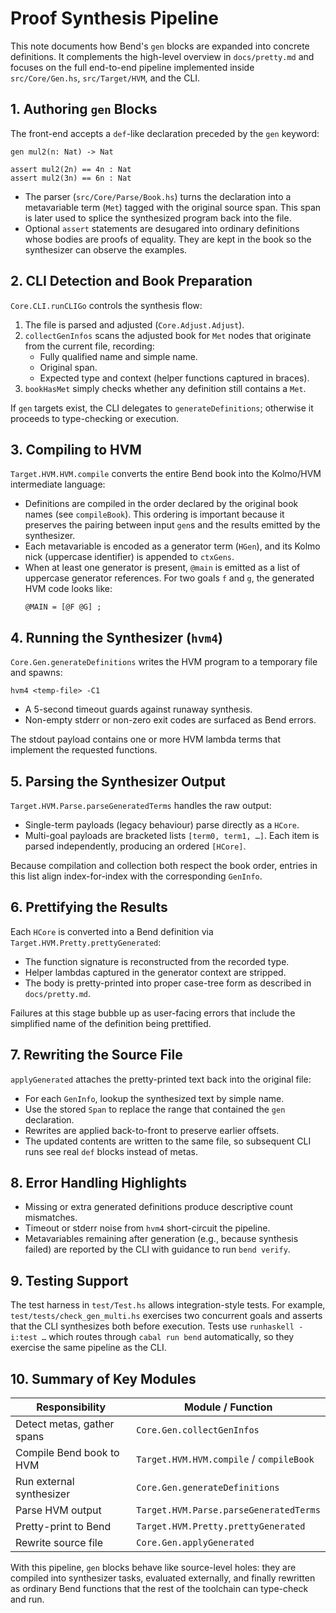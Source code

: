 # Proof Synthesis Pipeline

This note documents how Bend's `gen` blocks are expanded into concrete
definitions.  It complements the high-level overview in `docs/pretty.md` and
focuses on the full end-to-end pipeline implemented inside `src/Core/Gen.hs`,
`src/Target/HVM`, and the CLI.

## 1. Authoring `gen` Blocks

The front-end accepts a `def`-like declaration preceded by the `gen` keyword:

```bend
gen mul2(n: Nat) -> Nat

assert mul2(2n) == 4n : Nat
assert mul2(3n) == 6n : Nat
```

- The parser (`src/Core/Parse/Book.hs`) turns the declaration into a metavariable
  term (`Met`) tagged with the original source span.  This span is later used to
  splice the synthesized program back into the file.
- Optional `assert` statements are desugared into ordinary definitions whose
  bodies are proofs of equality.  They are kept in the book so the synthesizer
  can observe the examples.

## 2. CLI Detection and Book Preparation

`Core.CLI.runCLIGo` controls the synthesis flow:

1. The file is parsed and adjusted (`Core.Adjust.Adjust`).
2. `collectGenInfos` scans the adjusted book for `Met` nodes that originate from
   the current file, recording:
   - Fully qualified name and simple name.
   - Original span.
   - Expected type and context (helper functions captured in braces).
3. `bookHasMet` simply checks whether any definition still contains a `Met`.

If `gen` targets exist, the CLI delegates to `generateDefinitions`; otherwise it
proceeds to type-checking or execution.

## 3. Compiling to HVM

`Target.HVM.HVM.compile` converts the entire Bend book into the Kolmo/HVM
intermediate language:

- Definitions are compiled in the order declared by the original book names
  (see `compileBook`).  This ordering is important because it preserves the
  pairing between input `gen`s and the results emitted by the synthesizer.
- Each metavariable is encoded as a generator term (`HGen`), and its Kolmo nick
  (uppercase identifier) is appended to `ctxGens`.
- When at least one generator is present, `@main` is emitted as a list of
  uppercase generator references.  For two goals `f` and `g`, the generated HVM
  code looks like:
  ```
  @MAIN = [@F @G] ;
  ```

## 4. Running the Synthesizer (`hvm4`)

`Core.Gen.generateDefinitions` writes the HVM program to a temporary file and
spawns:

```
hvm4 <temp-file> -C1
```

- A 5-second timeout guards against runaway synthesis.
- Non-empty stderr or non-zero exit codes are surfaced as Bend errors.

The stdout payload contains one or more HVM lambda terms that implement the
requested functions.

## 5. Parsing the Synthesizer Output

`Target.HVM.Parse.parseGeneratedTerms` handles the raw output:

- Single-term payloads (legacy behaviour) parse directly as a `HCore`.
- Multi-goal payloads are bracketed lists `[term0, term1, …]`. Each item is
  parsed independently, producing an ordered `[HCore]`.

Because compilation and collection both respect the book order, entries in this
list align index-for-index with the corresponding `GenInfo`.

## 6. Prettifying the Results

Each `HCore` is converted into a Bend definition via
`Target.HVM.Pretty.prettyGenerated`:

- The function signature is reconstructed from the recorded type.
- Helper lambdas captured in the generator context are stripped.
- The body is pretty-printed into proper case-tree form as described in
  `docs/pretty.md`.

Failures at this stage bubble up as user-facing errors that include the
simplified name of the definition being prettified.

## 7. Rewriting the Source File

`applyGenerated` attaches the pretty-printed text back into the original file:

- For each `GenInfo`, lookup the synthesized text by simple name.
- Use the stored `Span` to replace the range that contained the `gen`
  declaration.
- Rewrites are applied back-to-front to preserve earlier offsets.
- The updated contents are written to the same file, so subsequent CLI runs see
  real `def` blocks instead of metas.

## 8. Error Handling Highlights

- Missing or extra generated definitions produce descriptive count mismatches.
- Timeout or stderr noise from `hvm4` short-circuit the pipeline.
- Metavariables remaining after generation (e.g., because synthesis failed) are
  reported by the CLI with guidance to run `bend verify`.

## 9. Testing Support

The test harness in `test/Test.hs` allows integration-style tests.  For example,
`test/tests/check_gen_multi.hs` exercises two concurrent goals and asserts that
the CLI synthesizes both before execution.  Tests use `runhaskell -i:test …`
which routes through `cabal run bend` automatically, so they exercise the same
pipeline as the CLI.

## 10. Summary of Key Modules

| Responsibility           | Module / Function                                    |
| ------------------------ | ---------------------------------------------------- |
| Detect metas, gather spans | `Core.Gen.collectGenInfos`                         |
| Compile Bend book to HVM | `Target.HVM.HVM.compile` / `compileBook`             |
| Run external synthesizer | `Core.Gen.generateDefinitions`                       |
| Parse HVM output         | `Target.HVM.Parse.parseGeneratedTerms`               |
| Pretty-print to Bend     | `Target.HVM.Pretty.prettyGenerated`                  |
| Rewrite source file      | `Core.Gen.applyGenerated`                            |

With this pipeline, `gen` blocks behave like source-level holes: they are
compiled into synthesizer tasks, evaluated externally, and finally rewritten as
ordinary Bend functions that the rest of the toolchain can type-check and run.
